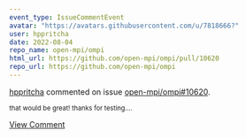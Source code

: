 ```yaml
---
event_type: IssueCommentEvent
avatar: "https://avatars.githubusercontent.com/u/7818666?"
user: hppritcha
date: 2022-08-04
repo_name: open-mpi/ompi
html_url: https://github.com/open-mpi/ompi/pull/10620
repo_url: https://github.com/open-mpi/ompi
---
```


<a href='https://github.com/hppritcha' target='_blank'>hppritcha</a> commented on issue <a href='https://github.com/open-mpi/ompi/pull/10620' target='_blank'>open-mpi/ompi#10620</a>.

<small>that would be great!  thanks for testing....</small>

<a href='https://github.com/open-mpi/ompi/pull/10620' target='_blank'>View Comment</a>